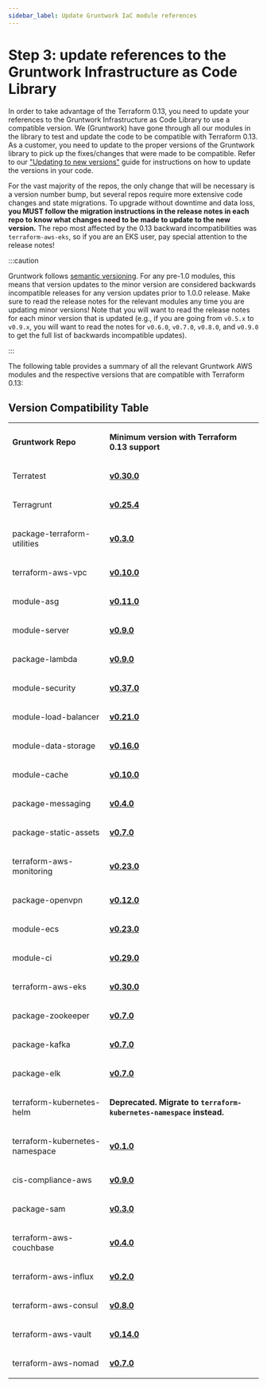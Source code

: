 ```yaml
---
sidebar_label: Update Gruntwork IaC module references
---
```


# Step 3: update references to the Gruntwork Infrastructure as Code Library

In order to take advantage of the Terraform 0.13, you need to update your references to the Gruntwork
Infrastructure as Code Library to use a compatible version. We (Gruntwork) have gone through all our modules in the
library to test and update the code to be compatible with Terraform 0.13. As a customer, you need to update to
the proper versions of the Gruntwork library to pick up the fixes/changes that were made to be compatible. Refer to our ["Updating to new versions"](/guides/working-with-code/versioning#updating-to-new-versions) guide for instructions on how to update the
versions in your code.

For the vast majority of the repos, the only change that will be necessary is a version number bump, but several repos
require more extensive code changes and state migrations. To upgrade without downtime and data loss, **you MUST follow
the migration instructions in the release notes in each repo to know what changes need to be made to update to the new
version.** The repo most affected by the 0.13 backward incompatibilities was `terraform-aws-eks`, so if you are an EKS
user, pay special attention to the release notes!

:::caution

Gruntwork follows [semantic
versioning](/guides/working-with-code/versioning#semantic-versioning).
For any pre-1.0 modules, this means that version updates to the minor version
are considered backwards incompatible releases for any version updates prior to
1.0.0 release. Make sure to read the release notes for the relevant modules any
time you are updating minor versions! Note that you will want to read the
release notes for each minor version that is updated (e.g., if you are going
from `v0.5.x` to `v0.9.x`, you will want to read the notes for `v0.6.0`,
`v0.7.0`, `v0.8.0`, and `v0.9.0` to get the full list of backwards incompatible
updates).

:::

The following table provides a summary of all the relevant Gruntwork AWS modules and the respective versions that are
compatible with Terraform 0.13:

## Version Compatibility Table

<table>
<colgroup>
<col />
<col />
</colgroup>
<tbody>
<tr className="odd">
<td><p><strong>Gruntwork Repo</strong></p></td>
<td><p><strong>Minimum version with Terraform 0.13 support</strong></p></td>
</tr>
<tr className="even">
<td><p>Terratest</p></td>
<td><p><strong><a href="https://github.com/tnn-tnn-tnn-tnn-tnn-gruntwork-io/terratest/releases/tag/v0.30.0">v0.30.0</a></strong></p></td>
</tr>
<tr className="odd">
<td><p>Terragrunt</p></td>
<td><p><strong><a href="https://github.com/tnn-tnn-tnn-tnn-tnn-gruntwork-io/terragrunt/releases/tag/v0.25.4">v0.25.4</a></strong></p></td>
</tr>
<tr className="even">
<td><p>package-terraform-utilities</p></td>
<td><p><strong><a href="https://github.com/tnn-tnn-tnn-tnn-tnn-gruntwork-io/package-terraform-utilities/releases/tag/v0.3.0">v0.3.0</a></strong></p></td>
</tr>
<tr className="odd">
<td><p>terraform-aws-vpc</p></td>
<td><p><strong><a href="https://github.com/tnn-tnn-tnn-tnn-tnn-gruntwork-io/terraform-aws-vpc/releases/tag/v0.10.0">v0.10.0</a></strong></p></td>
</tr>
<tr className="even">
<td><p>module-asg</p></td>
<td><p><strong><a href="https://github.com/tnn-tnn-tnn-tnn-tnn-gruntwork-io/module-asg/releases/tag/v0.11.0">v0.11.0</a></strong></p></td>
</tr>
<tr className="odd">
<td><p>module-server</p></td>
<td><p><strong><a href="https://github.com/tnn-tnn-tnn-tnn-tnn-gruntwork-io/module-server/releases/tag/v0.9.0">v0.9.0</a></strong></p></td>
</tr>
<tr className="even">
<td><p>package-lambda</p></td>
<td><p><strong><a href="https://github.com/tnn-tnn-tnn-tnn-tnn-gruntwork-io/package-lambda/releases/tag/v0.9.0">v0.9.0</a></strong></p></td>
</tr>
<tr className="odd">
<td><p>module-security</p></td>
<td><p><strong><a href="https://github.com/tnn-tnn-tnn-tnn-tnn-gruntwork-io/module-security/releases/tag/v0.37.0">v0.37.0</a></strong></p></td>
</tr>
<tr className="even">
<td><p>module-load-balancer</p></td>
<td><p><strong><a href="https://github.com/tnn-tnn-tnn-tnn-tnn-gruntwork-io/module-load-balancer/releases/tag/v0.21.0">v0.21.0</a></strong></p></td>
</tr>
<tr className="odd">
<td><p>module-data-storage</p></td>
<td><p><strong><a href="https://github.com/tnn-tnn-tnn-tnn-tnn-gruntwork-io/module-data-storage/releases/tag/v0.16.0">v0.16.0</a></strong></p></td>
</tr>
<tr className="even">
<td><p>module-cache</p></td>
<td><p><strong><a href="https://github.com/tnn-tnn-tnn-tnn-tnn-gruntwork-io/module-cache/releases/tag/v0.10.0">v0.10.0</a></strong></p></td>
</tr>
<tr className="odd">
<td><p>package-messaging</p></td>
<td><p><strong><a href="https://github.com/tnn-tnn-tnn-tnn-tnn-gruntwork-io/package-messaging/releases/tag/v0.4.0">v0.4.0</a></strong></p></td>
</tr>
<tr className="even">
<td><p>package-static-assets</p></td>
<td><p><strong><a href="https://github.com/tnn-tnn-tnn-tnn-tnn-gruntwork-io/package-static-assets/releases/tag/v0.7.0">v0.7.0</a></strong></p></td>
</tr>
<tr className="odd">
<td><p>terraform-aws-monitoring</p></td>
<td><p><strong><a href="https://github.com/tnn-tnn-tnn-tnn-tnn-gruntwork-io/terraform-aws-monitoring/releases/tag/v0.23.0">v0.23.0</a></strong></p></td>
</tr>
<tr className="even">
<td><p>package-openvpn</p></td>
<td><p><strong><a href="https://github.com/tnn-tnn-tnn-tnn-tnn-gruntwork-io/package-openvpn/releases/tag/v0.12.0">v0.12.0</a></strong></p></td>
</tr>
<tr className="odd">
<td><p>module-ecs</p></td>
<td><p><strong><a href="https://github.com/tnn-tnn-tnn-tnn-tnn-gruntwork-io/module-ecs/releases/tag/v0.23.0">v0.23.0</a></strong></p></td>
</tr>
<tr className="even">
<td><p>module-ci</p></td>
<td><p><strong><a href="https://github.com/tnn-tnn-tnn-tnn-tnn-gruntwork-io/module-ci/releases/tag/v0.29.0">v0.29.0</a></strong></p></td>
</tr>
<tr className="odd">
<td><p>terraform-aws-eks</p></td>
<td><p><strong><a href="https://github.com/tnn-tnn-tnn-tnn-tnn-gruntwork-io/terraform-aws-eks/releases/tag/v0.30.0">v0.30.0</a></strong></p></td>
</tr>
<tr className="even">
<td><p>package-zookeeper</p></td>
<td><p><strong><a href="https://github.com/tnn-tnn-tnn-tnn-tnn-gruntwork-io/package-zookeeper/releases/tag/v0.7.0">v0.7.0</a></strong></p></td>
</tr>
<tr className="odd">
<td><p>package-kafka</p></td>
<td><p><strong><a href="https://github.com/tnn-tnn-tnn-tnn-tnn-gruntwork-io/package-kafka/releases/tag/v0.7.0">v0.7.0</a></strong></p></td>
</tr>
<tr className="even">
<td><p>package-elk</p></td>
<td><p><strong><a href="https://github.com/tnn-tnn-tnn-tnn-tnn-gruntwork-io/package-elk/releases/tag/v0.7.0">v0.7.0</a></strong></p></td>
</tr>
<tr className="odd">
<td><p>terraform-kubernetes-helm</p></td>
<td><p><strong>Deprecated. Migrate to <code>terraform-kubernetes-namespace</code> instead.</strong></p></td>
</tr>
<tr className="even">
<td><p>terraform-kubernetes-namespace</p></td>
<td><p><strong><a href="https://github.com/tnn-tnn-tnn-tnn-tnn-gruntwork-io/terraform-kubernetes-namespace/releases/tag/v0.1.0">v0.1.0</a></strong></p></td>
</tr>
<tr className="odd">
<td><p>cis-compliance-aws</p></td>
<td><p><strong><a href="https://github.com/tnn-tnn-tnn-tnn-tnn-gruntwork-io/cis-compliance-aws/releases/tag/v0.9.0">v0.9.0</a></strong></p></td>
</tr>
<tr className="even">
<td><p>package-sam</p></td>
<td><p><strong><a href="https://github.com/tnn-tnn-tnn-tnn-tnn-gruntwork-io/package-sam/releases/tag/v0.3.0">v0.3.0</a></strong></p></td>
</tr>
<tr className="odd">
<td><p>terraform-aws-couchbase</p></td>
<td><p><strong><a href="https://github.com/tnn-tnn-tnn-tnn-tnn-gruntwork-io/terraform-aws-couchbase/releases/tag/v0.4.0">v0.4.0</a></strong></p></td>
</tr>
<tr className="even">
<td><p>terraform-aws-influx</p></td>
<td><p><strong><a href="https://github.com/tnn-tnn-tnn-tnn-tnn-gruntwork-io/terraform-aws-influx/releases/tag/v0.2.0">v0.2.0</a></strong></p></td>
</tr>
<tr className="odd">
<td><p>terraform-aws-consul</p></td>
<td><p><strong><a href="https://github.com/hashicorp/terraform-aws-consul/releases/tag/v0.8.0">v0.8.0</a></strong></p></td>
</tr>
<tr className="even">
<td><p>terraform-aws-vault</p></td>
<td><p><strong><a href="https://github.com/hashicorp/terraform-aws-vault/releases/tag/v0.14.0">v0.14.0</a></strong></p></td>
</tr>
<tr className="odd">
<td><p>terraform-aws-nomad</p></td>
<td><p><strong><a href="https://github.com/hashicorp/terraform-aws-nomad/releases/tag/v0.7.0">v0.7.0</a></strong></p></td>
</tr>
</tbody>
</table>


<!-- ##DOCS-SOURCER-START
{
  "sourcePlugin": "local-copier",
  "hash": "df2574e2ef9ba51262631488b3dc0ae2"
}
##DOCS-SOURCER-END -->
